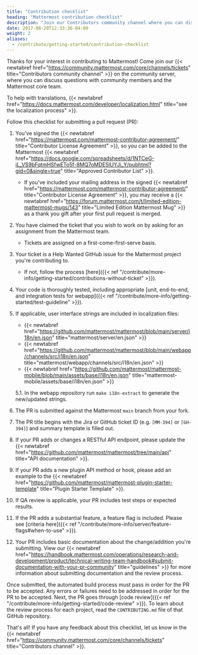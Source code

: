 ```yaml
---
title: "Contribution checklist"
heading: "Mattermost contribution checklist"
description: "Join our Contributors community channel where you can discuss questions with community members and the Mattermost core team."
date: 2017-08-20T12:33:36-04:00
weight: 2
aliases:
  - /contribute/getting-started/contribution-checklist
---
```


Thanks for your interest in contributing to Mattermost! Come join our {{< newtabref href="https://community.mattermost.com/core/channels/tickets" title="Contributors community channel" >}} on the community server, where you can discuss questions with community members and the Mattermost core team.

To help with translations, {{< newtabref href="https://docs.mattermost.com/developer/localization.html" title="see the localization process" >}}.

Follow this checklist for submitting a pull request (PR):

1. You've signed the {{< newtabref href="https://mattermost.com/mattermost-contributor-agreement/" title="Contributor License Agreement" >}}, so you can be added to the Mattermost {{< newtabref href="https://docs.google.com/spreadsheets/d/1NTCeG-iL_VS9bFqtmHSfwETo5f-8MQ7oMDE5IUYJi_Y/pubhtml?gid=0&single=true" title="Approved Contributor List" >}}.
    - If you've included your mailing address in the signed {{< newtabref href="https://mattermost.com/mattermost-contributor-agreement/" title="Contributor License Agreement" >}}, you may receive a {{< newtabref href="https://forum.mattermost.com/t/limited-edition-mattermost-mugs/143" title="Limited Edition Mattermost Mug" >}} as a thank you gift after your first pull request is merged.
2. You have claimed the ticket that you wish to work on by asking for an assignment from the Mattermost team.
   - Tickets are assigned on a first-come-first-serve basis.
3. Your ticket is a Help Wanted GitHub issue for the Mattermost project you're contributing to.
    - If not, follow the process [here]({{< ref "/contribute/more-info/getting-started/contributions-without-ticket" >}}).
4. Your code is thoroughly tested, including appropriate [unit, end-to-end, and integration tests for webapp]({{< ref "/contribute/more-info/getting-started/test-guideline" >}}).
5. If applicable, user interface strings are included in localization files:
    - {{< newtabref href="https://github.com/mattermost/mattermost/blob/main/server/i18n/en.json" title="mattermost/server/en.json" >}}
    - {{< newtabref href="https://github.com/mattermost/mattermost/blob/main/webapp/channels/src/i18n/en.json" title="mattermost/webapp/channels/src/i18n/en.json" >}}
    - {{< newtabref href="https://github.com/mattermost/mattermost-mobile/blob/main/assets/base/i18n/en.json" title="mattermost-mobile/assets/base/i18n/en.json" >}}

    5.1. In the webapp repository run `make i18n-extract` to generate the new/updated strings.
6. The PR is submitted against the Mattermost `main` branch from your fork.
7. The PR title begins with the Jira or GitHub ticket ID (e.g. `[MM-394]` or `[GH-394]`) and summary template is filled out.
8. If your PR adds or changes a RESTful API endpoint, please update the {{< newtabref href="https://github.com/mattermost/mattermost/tree/main/api" title="API documentation" >}}.
9. If your PR adds a new plugin API method or hook, please add an example to the {{< newtabref href="https://github.com/mattermost/mattermost-plugin-starter-template" title="Plugin Starter Template" >}}.
10. If QA review is applicable, your PR includes test steps or expected results.
11. If the PR adds a substantial feature, a feature flag is included. Please see [criteria here]({{< ref "/contribute/more-info/server/feature-flags#when-to-use" >}}).
12. Your PR includes basic documentation about the change/addition you're submitting. View our {{< newtabref href="https://handbook.mattermost.com/operations/research-and-development/product/technical-writing-team-handbook#submit-documentation-with-your-pr-community" title="guidelines" >}} for more information about submitting documentation and the review process.

Once submitted, the automated build process must pass in order for the PR to be accepted. Any errors or failures need to be addressed in order for the PR to be accepted. Next, the PR goes through [code review]({{< ref "/contribute/more-info/getting-started/code-review" >}}). To learn about the review process for each project, read the `CONTRIBUTING.md` file of that GitHub repository. 

That's all! If you have any feedback about this checklist, let us know in the {{< newtabref href="https://community.mattermost.com/core/channels/tickets" title="Contributors channel" >}}.
